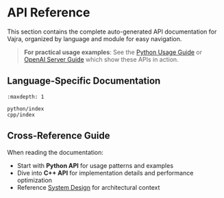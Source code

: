 # API Reference

This section contains the complete auto-generated API documentation for Vajra, organized by language and module for easy navigation.

> **For practical usage examples**: See the [Python Usage Guide](../python_usage.md) or [OpenAI Server Guide](../openai_server.md) which show these APIs in action.

## Language-Specific Documentation

```{toctree}
:maxdepth: 1

python/index
cpp/index
```

## Cross-Reference Guide

When reading the documentation:

- Start with **Python API** for usage patterns and examples
- Dive into **C++ API** for implementation details and performance optimization
- Reference [System Design](../../design/index.md) for architectural context